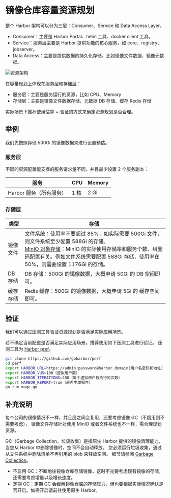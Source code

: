 # 镜像仓库容量资源规划

整个 Harbor 架构可以分为三层：Consumer、Service 和 Data Access Layer。

- Consumer：主要是 Harbor Portal、helm 工具、docker client 工具。
- Service：服务层主要是 Harbor 提供功能的核心服务，如 core、registry、jobserver。
- Data Access：主要是提供数据的持久化存储，比如镜像文件数据、镜像元数据。

![资源架构](https://docs.daocloud.io/daocloud-docs-images/docs/zh/docs/kangaroo/images/resource-architecture.png)

在容量规划上体现在服务层和存储层：

- 服务层：主要是服务运行的资源，比如 CPU、Memory
- 存储层：主要是镜像文件数据存储、元数据 DB 存储、缓存 Redis 存储

实际场景下推荐使用估算 + 验证的方式来确定资源规划是否合理。

## 举例

我们先按照存储 500Gi 的镜像数据来进行设置预估。

### 服务层

不同的资源配置能支撑的服务请求量不同，并且最少设置 2 个服务副本：

| 服务                    | CPU  | Memory |
| ----------------------- | ---- | ------ |
| Harbor 服务（所有服务）    | 1 核 | 2 Gi   |

### 存储层

| 类型     | 存储       |
| -------- | --------- |
| 镜像文件 | 文件系统：使用率不要超过 85%，如实际需要 500Gi 文件，则文件系统至少配置 588Gi 的存储。<br />[MinIO 对象存储](https://min.io/product/erasure-code-calculator)：MinIO 的实际使用存储率和服务个数、纠删码配置有关。例如文件系统需要配置 588Gi 存储，使用率在 50%，则需要设置 1176Gi 的存储。 |
| DB 存储  | DB 存储：500Gi 的镜像数据，大概申请 50Gi 的 DB 空间即可。     |
| 缓存存储 | Redis 缓存：500Gi 的镜像数据，大概申请 5Gi 的 缓存空间即可。   |

## 验证

我们可以通过压测工具验证资源规划是否满足实际应用场景。

若不确定当前配置是否满足实际应用场景，推荐使用如下压测工具进行验证。
压测工具为 [Harbor pref](https://github.com/goharbor/perf)。

```bash
git clone https://github.com/goharbor/perf
cd perf
export HARBOR_URL=https://admin:password@harbor.domain(用户名密码和地址)
export HARBOR_VUS=100（虚拟用户数）
export HARBOR_ITERATIONS=200（每个虚拟用户数执行的次数）
export HARBOR_REPORT=true（是否生成报告）
go run mage.go
```

## 补充说明

每个公司的镜像情况不一样，并且层之间会复用，还要考虑镜像 GC（不启用则不需要考虑），
镜像文件存储针对使用 MinIO 或者文件系统也不一样，需合理规划资源。

GC（Garbage Collection，垃圾收集）是指原生 Harbor 提供的镜像清理能力，当您从 Harbor 中删除镜像时，空间不会自动释放。
您必须运行垃圾收集，通过从文件系统中删除清单不再引用的 blob 来释放空间。
细节请参阅 [Garbage Collection](https://goharbor.io/docs/edge/administration/garbage-collection/)。

- 不启用 GC：不断地往镜像仓库存储镜像，这时不光要考虑现有镜像的存储，还需要考虑增量以及增长速度。
- 定期 GC：定期 GC 会缓解镜像仓库的存储压力，但也要根据实际情况确认是否开启。如需开启请前往使用原生 Harbor。
